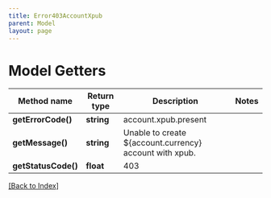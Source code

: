 ```yaml
---
title: Error403AccountXpub
parent: Model
layout: page
---
```


# Model Getters

Method name | Return type | Description | Notes
------------ | ------------- | ------------- | -------------
**getErrorCode()** | **string** | account.xpub.present |
**getMessage()** | **string** | Unable to create ${account.currency} account with xpub. |
**getStatusCode()** | **float** | 403 |

[[Back to Index]](../index.md)
